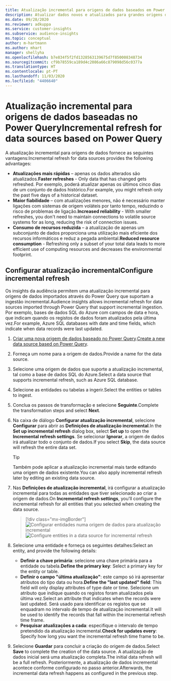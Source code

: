 ```yaml
---
title: Atualização incremental para origens de dados baseados em Power Query
description: Atualizar dados novos e atualizados para grandes origens de dados baseadas no Power Query.
ms.date: 09/28/2020
ms.reviewer: adkuppa
ms.service: customer-insights
ms.subservice: audience-insights
ms.topic: conceptual
author: m-hartmann
ms.author: mhart
manager: shellyha
ms.openlocfilehash: b7e834f5f2fd1328563139675d7f850008348734
ms.sourcegitcommit: cf9b78559ca189d4c2086a66c879098d56c0377a
ms.translationtype: HT
ms.contentlocale: pt-PT
ms.lasthandoff: 11/03/2020
ms.locfileid: "4406640"
---
```

# <a name="incremental-refresh-for-data-sources-based-on-power-query"></a><span data-ttu-id="0e596-103">Atualização incremental para origens de dados baseadas no Power Query</span><span class="sxs-lookup"><span data-stu-id="0e596-103">Incremental refresh for data sources based on Power Query</span></span>

<span data-ttu-id="0e596-104">A atualização incremental para origens de dados fornece as seguintes vantagens:</span><span class="sxs-lookup"><span data-stu-id="0e596-104">Incremental refresh for data sources provides the following advantages:</span></span>

- <span data-ttu-id="0e596-105">**Atualizações mais rápidas** – apenas os dados alterados são atualizados.</span><span class="sxs-lookup"><span data-stu-id="0e596-105">**Faster refreshes** - Only data that has changed gets refreshed.</span></span> <span data-ttu-id="0e596-106">Por exemplo, poderá atualizar apenas os últimos cinco dias de um conjunto de dados histórico.</span><span class="sxs-lookup"><span data-stu-id="0e596-106">For example, you might refresh only the past five days of a historical dataset.</span></span>
- <span data-ttu-id="0e596-107">**Maior fiabilidade** – com atualizações menores, não é necessário manter ligações com sistemas de origem voláteis por tanto tempo, reduzindo o risco de problemas de ligação.</span><span class="sxs-lookup"><span data-stu-id="0e596-107">**Increased reliability** - With smaller refreshes, you don't need to maintain connections to volatile source systems for as long, reducing the risk of connection issues.</span></span>
- <span data-ttu-id="0e596-108">**Consumo de recursos reduzida** – a atualização de apenas um subconjunto de dados proporciona uma utilização mais eficiente dos recursos informáticos e reduz a pegada ambiental.</span><span class="sxs-lookup"><span data-stu-id="0e596-108">**Reduced resource consumption** - Refreshing only a subset of your total data leads to more efficient use of computing resources and decreases the environmental footprint.</span></span>

## <a name="configure-incremental-refresh"></a><span data-ttu-id="0e596-109">Configurar atualização incremental</span><span class="sxs-lookup"><span data-stu-id="0e596-109">Configure incremental refresh</span></span>

<span data-ttu-id="0e596-110">Os insights da audiência permitem uma atualização incremental para origens de dados importados através do Power Query que suportam a ingestão incremental.</span><span class="sxs-lookup"><span data-stu-id="0e596-110">Audience insights allows incremental refresh for data sources imported through Power Query that support incremental ingestion.</span></span> <span data-ttu-id="0e596-111">Por exemplo, bases de dados SQL do Azure com campos de data e hora, que indicam quando os registos de dados foram atualizados pela última vez.</span><span class="sxs-lookup"><span data-stu-id="0e596-111">For example, Azure SQL databases with date and time fields, which indicate when data records were last updated.</span></span>

1. <span data-ttu-id="0e596-112">[Criar uma nova origem de dados baseado no Power Query](connect-power-query.md).</span><span class="sxs-lookup"><span data-stu-id="0e596-112">[Create a new data source based on Power Query](connect-power-query.md).</span></span>

1. <span data-ttu-id="0e596-113">Forneça um nome para a origem de dados.</span><span class="sxs-lookup"><span data-stu-id="0e596-113">Provide a name for the data source.</span></span>

1. <span data-ttu-id="0e596-114">Selecione uma origem de dados que suporte a atualização incremental, tal como a base de dados SQL do Azure.</span><span class="sxs-lookup"><span data-stu-id="0e596-114">Select a data source that supports incremental refresh, such as Azure SQL database.</span></span>

1. <span data-ttu-id="0e596-115">Selecione as entidades ou tabelas a ingerir.</span><span class="sxs-lookup"><span data-stu-id="0e596-115">Select the entities or tables to ingest.</span></span>

1. <span data-ttu-id="0e596-116">Conclua os passos de transformação e selecione **Seguinte**.</span><span class="sxs-lookup"><span data-stu-id="0e596-116">Complete the transformation steps and select **Next**.</span></span>

1. <span data-ttu-id="0e596-117">Na caixa de diálogo **Configurar atualização incremental**, selecione **Configurar** para abrir as **Definições de atualização incremental**.</span><span class="sxs-lookup"><span data-stu-id="0e596-117">In the **Set up incremental refresh** dialog box, select **Set up** to open the **Incremental refresh settings**.</span></span> <span data-ttu-id="0e596-118">Se selecionar **Ignorar**, a origem de dados irá atualizar todo o conjunto de dados.</span><span class="sxs-lookup"><span data-stu-id="0e596-118">If you select **Skip**, the data source will refresh the entire data set.</span></span>
   > [!TIP]
   > <span data-ttu-id="0e596-119">Também pode aplicar a atualização incremental mais tarde editando uma origem de dados existente.</span><span class="sxs-lookup"><span data-stu-id="0e596-119">You can also apply incremental refresh later by editing an existing data source.</span></span>

1. <span data-ttu-id="0e596-120">Nas **Definições de atualização incremental**, irá configurar a atualização incremental para todas as entidades que tiver selecionado ao criar a origem de dados.</span><span class="sxs-lookup"><span data-stu-id="0e596-120">On **Incremental refresh settings**, you'll configure the incremental refresh for all entities that you selected when creating the data source.</span></span>

   > [!div class="mx-imgBorder"]
   > <span data-ttu-id="0e596-121">![Configurar entidades numa origem de dados para atualização incremental](media/incremental-refresh-settings.png "Configurar entidades numa origem de dados para atualização incremental")</span><span class="sxs-lookup"><span data-stu-id="0e596-121">![Configure entities in a data source for incremental refresh](media/incremental-refresh-settings.png "Configure entities in a data source for incremental refresh")</span></span>

1. <span data-ttu-id="0e596-122">Selecione uma entidade e forneça os seguintes detalhes:</span><span class="sxs-lookup"><span data-stu-id="0e596-122">Select an entity, and provide the following details:</span></span>

   - <span data-ttu-id="0e596-123">**Definir a chave primária**: selecione uma chave primária para a entidade ou tabela.</span><span class="sxs-lookup"><span data-stu-id="0e596-123">**Define the primary key**: Select a primary key for the entity or table.</span></span>
   - <span data-ttu-id="0e596-124">**Definir o campo "última atualização"**: este campo só irá apresentar atributos do tipo data ou hora.</span><span class="sxs-lookup"><span data-stu-id="0e596-124">**Define the "last updated" field**: This field will only display attributes of type date or time.</span></span> <span data-ttu-id="0e596-125">Selecione um atributo que indique quando os registos foram atualizados pela última vez.</span><span class="sxs-lookup"><span data-stu-id="0e596-125">Select an attribute that indicates when the records were last updated.</span></span> <span data-ttu-id="0e596-126">Será usado para identificar os registos que se enquadram no intervalo de tempo de atualização incremental.</span><span class="sxs-lookup"><span data-stu-id="0e596-126">It will be used to identify the records that fall within the incremental refresh time frame.</span></span>
   - <span data-ttu-id="0e596-127">**Pesquisar atualizações a cada**: especifique o intervalo de tempo pretendido da atualização incremental.</span><span class="sxs-lookup"><span data-stu-id="0e596-127">**Check for updates every**: Specify how long you want the incremental refresh time frame to be.</span></span>

1. <span data-ttu-id="0e596-128">Selecione **Guardar** para concluir a criação do origem de dados.</span><span class="sxs-lookup"><span data-stu-id="0e596-128">Select **Save** to complete the creation of the data source.</span></span> <span data-ttu-id="0e596-129">A atualização de dados inicial será uma atualização completa.</span><span class="sxs-lookup"><span data-stu-id="0e596-129">The initial data refresh will be a full refresh.</span></span> <span data-ttu-id="0e596-130">Posteriormente, a atualização de dados incremental acontece conforme configurado no passo anterior.</span><span class="sxs-lookup"><span data-stu-id="0e596-130">Afterwards, the incremental data refresh happens as configured in the previous step.</span></span>

